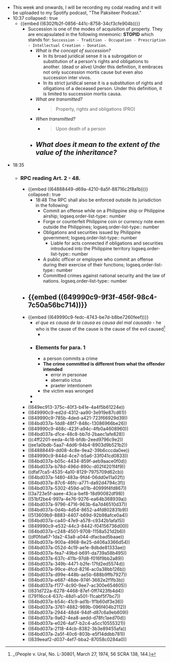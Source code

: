 - This week and onwards, I will be recording my codal reading and it will be uploaded to my Spotify podcast, "The Paksiteer Podcast."
- 10:37
  collapsed:: true
	- {{embed ((6302fb2f-0856-441c-8758-34cf3cfe904b))}}
		- Succession is one of the modes of acquisition of property. They are encapsulated in the following mnemonic: **STOPID** which stands for: `Succession - Tradition - Occupation - Prescription - Intellectual Creation - Donation`.
			- *What is the concept of succession?*
				- In its broad juridical sense it is a subrogation or substitution of a person's rights and obligations to another. (dead or alive) Under this definition, it embraces not only succession mortis cause but even also succession inter vivos.
				- In its strict juridical sense it is a substitution of rights and olligations of a deceased person. Under this definition, it is limited to succession mortis causa.
			- *What are transmitted?*
				- > Property, rights and obligations (PRO)
			- *When transmitted?*
				- > Upon death of a person
			- *What does it mean to the extent of the value of the inheritance?*
				-
- 18:35
	- ### RPC reading Art. 2 - 48.
		- {{embed ((64888449-d69a-4210-8a5f-88716c2f8a1b))}}
		  collapsed:: true
			- 18:48 The RPC shall also be enforced outside its jurisdiction in the following:
				- Commit an offense while on a Philippine ship or Philippine airship;
				  logseq.order-list-type:: number
				- Forge or counterfeit Philippine coin or currency note even outside the Philippines;
				  logseq.order-list-type:: number
				- Obligations and securities issued by Philippine government;
				  logseq.order-list-type:: number
					- Liable for acts connected if obligations and securities introduced into the Philippine territory
					  logseq.order-list-type:: number
				- A public officer or employee who commit an offense during their exercise of their functions;
				  logseq.order-list-type:: number
				- Committed crimes against national security and the law of nations.
				  logseq.order-list-type:: number
		- {{embed ((649990c9-9f3f-456f-98c4-7c50a56bc714))}}
			-
		- {{embed ((649990c9-fedc-4743-be7d-b8be7260feef))}}
			- *el que es causa de la causa es causa del mal causado* - he who is the cause of the cause is the cause of the evil caused[^1]
				- [^1]: _{People v. Ural, No. L-30801, March 27, 1974, 56 SCRA 138, 144.}
			- ### Elements for para. 1
				- a person commits a crime
				- **The crime committed is different from what the offender intended**
					- error in personae
					- aberratio ictus
					- praeter intentionem
				- the victim was wronged
			-
			-
		- ((649ec913-375c-40f3-b41e-4a4f5b61224e))
		- ((649990c9-ed2d-4312-aa90-3e919e87cd61))
		- ((649990c9-785b-4ded-a421-723f66929d39))
		- ((64bd037a-1dd8-48f7-848c-13086966be26))
		- ((649990c9-468c-423f-a94c-4fb0a4608960))
		- ((64bd037a-d1ce-48c8-bb7d-2baec1afe828))
		- ((c4ff2201-eeda-4c18-bfdb-2eed9796c9e2))
		- ((ee1a0bdb-5aa7-4dd6-94b4-8903d9b521b2))
		- ((64888449-dd08-4c8e-9ea2-39b6cccda0ee))
		- ((649990c9-844d-4ce7-b5a6-33f041cd0833))
		- ((64bd037a-b05c-4434-859f-aeb9aace0f0d))
		- ((64bd037a-b78d-496d-890c-d02f4201f4f9))
		- ((dfaf7ca5-4535-4a10-8129-7975709d62cb))
		- ((64bd037a-1480-483a-9fd4-06dd0e11a02f))
		- ((64bd037a-87c6-46fc-a771-da92d4794c3f))
		- ((64bd037a-5302-459d-a01b-40999f4fd867))
		- ((3a723e5f-aaee-43ca-bef8-18d90082df98))
		- ((51bf2be4-997a-4e76-9276-ea64b368939a))
		- ((64bd037a-9796-4716-963b-6a7d46510d37))
		- ((64bd037a-0d4b-4d54-8652-a4fd802831b9))
		- ((513609b9-8883-4407-b69d-92b98afce0a4))
		- ((64bd037a-ca40-47e9-a578-c9342b1afa15))
		- ((649990c9-e532-44c3-8442-f04156736d00))
		- ((64bd037a-c248-4501-9708-1158a521d2b6))
		- ((df0fda67-1da2-43a8-a044-dfacbad5baae))
		- ((64bd037a-900a-4968-8e25-d406a3366d54))
		- ((64bd037a-052d-4c19-ae1e-8dbde81333ae))
		- ((64bd037a-fea7-49bd-b691-da739a58b495))
		- ((64bd037a-637c-411b-97d8-f016f9bb2a89))
		- ((64bd037a-349b-4471-b2fe-17fd2ed5574d))
		- ((64bd037a-99ce-4fcd-8216-ac0a38bb126b))
		- ((64bd037a-d99e-448b-ae5b-688b9ffb7927))
		- ((64bd037a-e687-48de-974f-3682e2f1fb3b))
		- ((64bd037a-f177-4c90-9ee7-ac300e654605))
		- ((631d722a-6278-4468-87ef-0ff7423fb4d4))
		- ((79116cc4-637c-48d1-a501-11cabf5f7bc7))
		- ((64bd037a-b54c-41c9-ad1b-1f1b60df3e36))
		- ((64bd037a-3761-4882-989b-096f404b2112))
		- ((64bd037a-2944-48d4-94df-d87c6a9eb609))
		- ((64bd037a-9a62-4ea8-aedd-d78fc1aed70d))
		- ((64bd037a-e026-4af7-b2c4-a5cc10555321))
		- ((64bd037a-2118-44cb-8382-3b3e89455afa))
		- ((64bd037a-2a5f-40c6-803b-e5f14ddbb781))
		- ((639eeaf2-d037-4ef7-bba2-87058c0284a0))
